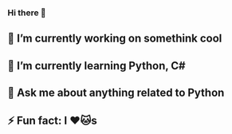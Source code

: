 ### Hi there 👋

## 🔭 I’m currently working on somethink cool
## 🌱 I’m currently learning Python, C#
## 💬 Ask me about anything related to Python
## ⚡ Fun fact: I ❤️🐱s


